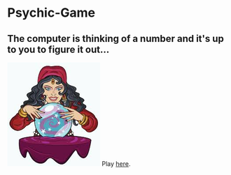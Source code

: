 # Psychic-Game
## The computer is thinking of a number and it's up to you to figure it out...

![psychic](assets/images/psychic.jpg)
Play [here](https://angelica26.github.io/Psychic-Game/).

